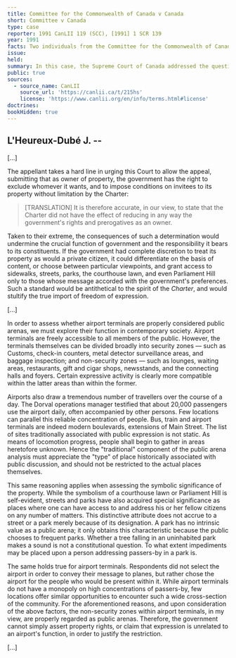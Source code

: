 ```yaml
---
title: Committee for the Commonwealth of Canada v Canada
short: Committee v Canada
type: case
reporter: 1991 CanLII 119 (SCC), [1991] 1 SCR 139
year: 1991
facts: Two individuals from the Committee for the Commonwealth of Canada went to Montreal's Dorval Airport to promote their group's activities and goals and to recruit new members by engaging with passers-by and distributing information materials. They were asked to cease these activities by the airport's assistant manager, who advised them that political propaganda activities at the airport were prohibited under the relevant Regulations. 
issue: 
held: 
summary: In this case, the Supreme Court of Canada addressed the question of whether restrictions on political activity (engaging passers-by and distributing leaflets to recruit new members) at an airport owned by the federal government were in violation of the respondents' Charter-protected freedom of expression. In the course of their decisions, the judges discussed some of the broader principles applicable to the limits that government can place on access to and the use of "public" property. The decision below is a short excerpt from Justice L'Heureux-Dubé's opinion concurring with the majority's finding that the respondents' freedom of expression was infringed. 
public: true
sources:
  - source_name: CanLII
    source_url: 'https://canlii.ca/t/215hs'
    license: 'https://www.canlii.org/en/info/terms.html#license'
doctrines:
bookHidden: true
---
```


##  L'Heureux-Dubé J. --

[...]

The appellant takes a hard line in urging this Court to allow the appeal, submitting that as owner of property, the government has the right to exclude whomever it wants, and to impose conditions on invitees to its property without limitation by the Charter:

> [TRANSLATION] It is therefore accurate, in our view, to state that the Charter did not have the effect of reducing in any way the government's rights and prerogatives as an owner.

Taken to their extreme, the consequences of such a determination would undermine the crucial function of government and the responsibility it bears to its constituents. If the government had complete discretion to treat its property as would a private citizen, it could differentiate on the basis of content, or choose between particular viewpoints, and grant access to sidewalks, streets, parks, the courthouse lawn, and even Parliament Hill only to those whose message accorded with the government's preferences. Such a standard would be antithetical to the spirit of the *Charter*, and would stultify the true import of freedom of expression.

[...]

In order to assess whether airport terminals are properly considered public arenas, we must explore their function in contemporary society. Airport terminals are freely accessible to all members of the public. However, the terminals themselves can be divided broadly into security zones — such as Customs, check-in counters, metal detector surveillance areas, and baggage inspection; and non-security zones — such as lounges, waiting areas, restaurants, gift and cigar shops, newsstands, and the connecting halls and foyers. Certain expressive activity is clearly more compatible within the latter areas than within the former.

Airports also draw a tremendous number of travellers over the course of a day. The Dorval operations manager testified that about 20,000 passengers use the airport daily, often accompanied by other persons. Few locations can parallel this reliable concentration of people. Bus, train and airport terminals are indeed modern boulevards, extensions of Main Street. The list of sites traditionally associated with public expression is not static. As means of locomotion progress, people shall begin to gather in areas heretofore unknown. Hence the "traditional" component of the public arena analysis must appreciate the "type" of place historically associated with public discussion, and should not be restricted to the actual places themselves.

This same reasoning applies when assessing the symbolic significance of the property. While the symbolism of a courthouse lawn or Parliament Hill is self-evident, streets and parks have also acquired special significance as places where one can have access to and address his or her fellow citizens on any number of matters. This distinctive attribute does not accrue to a street or a park merely because of its designation. A park has no intrinsic value as a public arena; it only obtains this characteristic because the public chooses to frequent parks. Whether a tree falling in an uninhabited park makes a sound is not a constitutional question. To what extent impediments may be placed upon a person addressing passers-by in a park is.

The same holds true for airport terminals. Respondents did not select the airport in order to convey their message to planes, but rather chose the airport for the people who would be present within it. While airport terminals do not have a monopoly on high concentrations of passers-by, few locations offer similar opportunities to encounter such a wide cross-section of the community. For the aforementioned reasons, and upon consideration of the above factors, the non-security zones within airport terminals, in my view, are properly regarded as public arenas. Therefore, the government cannot simply assert property rights, or claim that expression is unrelated to an airport's function, in order to justify the restriction.

[...]

